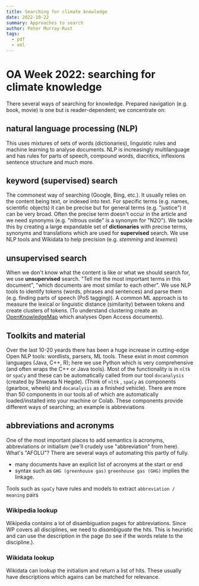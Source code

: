 ```yaml
---
title: Searching for climate knowledge
date: 2022-10-22
summary: Approaches to search 
author: Peter Murray-Rust
tags:
  - pdf
  - xml
---
```


# OA Week 2022: searching for climate knowledge

There several ways of searching for knowledge. Prepared navigation (e.g. book, movie) is one but is reader-dependent; we concentrate on:

## natural language processing (NLP)

This uses mixtures of sets of words (dictionaries), linguistic rules and machine learning to analyse 
documents. NLP is increasingly multilanguage and has rules for parts of speech, compound words, 
diacritics, inflexions sentence structure and much more. 

## keyword (supervised) search

The commonest way of searching (Google, Bing, etc.). It usually relies on the content being text, or indexed into text. For specific terms (e.g. names, 
scientific objects) it can be precise but for general terms (e.g. "justice") it can be very broad. Often the precise term doesn't occur in the 
article and we need synonyms (e.g. "nitrous oxide" is a synonym for "N2O"). 
We tackle this by creating a large expandable set of **dictionaries** with precise terms, synonyms and translations which are used for **supervised** search. We use NLP tools and Wikidata to help precision (e.g. *stemming* and *lexemes*)

## unsupervised search

When we don't know what the content is like or what we should search for, we use **unsupervised** 
search. "Tell me the most important terms in this document", "which documents are most similar to 
each other". We use NLP tools to identify tokens (words, phrases and sentences) and parse them (e.g. finding parts
of speech (PoS tagging)). A common ML approach is to measure the lexical or linguistic distance (similarity) between
tokens and create clusters of tokens. (To understand clustering create an [OpenKnowledgeMap](https://openknowledgemaps.org) which 
analyses Open Access documents).

## Toolkits and material

Over the last 10-20 yeards there has been a huge increase in cutting-edge Open NLP tools: wordlists, parsers, ML tools. 
These exist in most common languages (Java, C++, R); here we use Python which is very comprehensive (and often 
wraps the C++ or Java tools). Most of the functionality is in `nltk` or `spaCy` and these can be automatically 
called from our tool `docanalysis` (created by Shweata N Hegde). (Think of `nltk` , `spaCy` as components (gearbox, wheels) and 
`docanalysis` as a finished vehicle). There are more than 50 components in our tools all of which are automatically 
loaded/installed into your machine or Colab. These components provide different ways of searching; an example is abbreviations

## abbreviations and acronyms

One of the most important places to add semantics is acronyms, abbreviations or initialism (we'll crudely use "abbreviation"
from here). What's "AFOLU"? There are several ways of automating this partly of fully.
* many documents have an explicit list of acronyms at the start or end
* syntax such as
```GHG (greenhouse gas)```
```greenhouse gas (GHG)```
implies the linkage.

Tools such as `spaCy` have rules and models to extract `abbreviation / meaning` pairs

### Wikipedia lookup
Wikipedia contains a lot of disambiguation pages for abbreviations. Since WP covers all disciplines, we need to 
*disambiguate* the hits. This is heuristic and can use the description in the page (to see if the words relate to 
the discipline.). 

### Wikidata lookup
Wikidata can lookup the initialism and return a list of hits. These usually have descriptions which agains can be 
matched for relevance.




